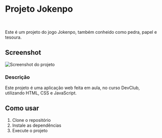 <h1>Projeto Jokenpo</h1>
<br> 
<p>Este é um projeto do jogo Jokenpo, também conheido como pedra, papel e tesoura.</p>

<h2>Screenshot</h2>

![Screenshot do projeto](images/screenshot.png)

<h3>Descrição</h3>

Este projeto é uma aplicação web feita em aula, no curso DevClub, utilizando HTML, CSS e JavaScript.

## Como usar

1. Clone o repositório
2. Instale as dependências
3. Execute o projeto
